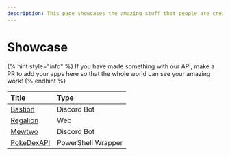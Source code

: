 ```yaml
---
description: This page showcases the amazing stuff that people are creating with our API!
---
```


# Showcase

{% hint style="info" %}
If you have made something with our API, make a PR to add your apps here so that the whole world can see your amazing work!
{% endhint %}

| Title | Type |
| :--- | :--- |
| [Bastion](https://bastionbot.org) | Discord Bot |
| [Regalion](https://regalion.surge.sh) | Web |
| [Mewtwo](https://mewtwo-bot.carrd.co) | Discord Bot |
| [PokeDexAPI](https://github.com/Celerium/PokeDex-PowerShellWrapper) | PowerShell Wrapper |

